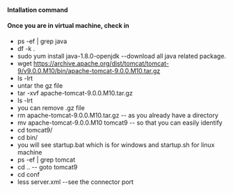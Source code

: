 #### Intallation command
#### Once you are in virtual machine, check in
  * ps -ef | grep java
  * df -k .
  * sudo yum install java-1.8.0-openjdk  --download all java related package.
  * wget https://archive.apache.org/dist/tomcat/tomcat-9/v9.0.0.M10/bin/apache-tomcat-9.0.0.M10.tar.gz
  * ls -lrt 
  * untar the gz file 
  * tar -xvf apache-tomcat-9.0.0.M10.tar.gz
  * ls -lrt
  * you can remove .gz file
  * rm apache-tomcat-9.0.0.M10.tar.gz -- as you already have a directory
  * mv apache-tomcat-9.0.0.M10 tomcat9 -- so that you can easily identify
  * cd tomcat9/
  * cd bin/
  * you will see startup.bat which is for windows and startup.sh for linux machine
  * ps -ef | grep tomcat
  * cd .. -- goto tomcat9
  * cd conf
  * less server.xml --see the connector port 
  

